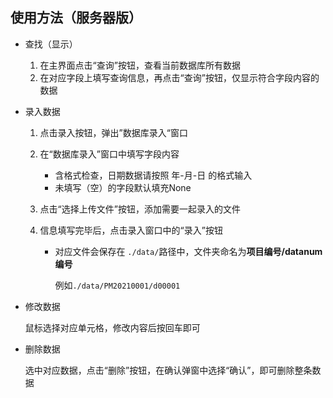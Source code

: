 ## 使用方法（服务器版）

- 查找（显示）
  1. 在主界面点击“查询”按钮，查看当前数据库所有数据
  2. 在对应字段上填写查询信息，再点击“查询”按钮，仅显示符合字段内容的数据

- 录入数据

  1. 点击录入按钮，弹出”数据库录入“窗口

  2. 在“数据库录入”窗口中填写字段内容

     - 含格式检查，日期数据请按照  年-月-日  的格式输入
     - 未填写（空）的字段默认填充None

  3. 点击“选择上传文件”按钮，添加需要一起录入的文件

  4. 信息填写完毕后，点击录入窗口中的“录入”按钮

     - 对应文件会保存在 `./data/`路径中，文件夹命名为**项目编号/datanum编号**

       例如`./data/PM20210001/d00001`

- 修改数据

  鼠标选择对应单元格，修改内容后按回车即可

- 删除数据

  选中对应数据，点击“删除”按钮，在确认弹窗中选择“确认”，即可删除整条数据







